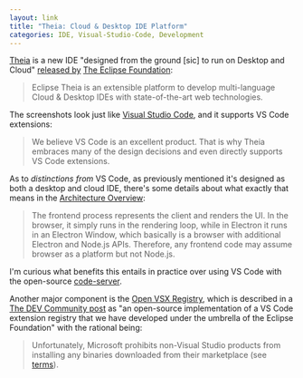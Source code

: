 ```yaml
---
layout: link
title: "Theia: Cloud & Desktop IDE Platform"
categories: IDE, Visual-Studio-Code, Development
---
```


[Theia](https://theia-ide.org/) is a new IDE "designed from the ground [sic] to run on Desktop and Cloud" [released by](https://www.eclipse.org/org/press-release/20200331-theia.php) [The Eclipse Foundation](https://www.eclipse.org/):

> Eclipse Theia is an extensible platform to develop multi-language Cloud & Desktop IDEs with state-of-the-art web technologies.

The screenshots look just like [Visual Studio Code](https://code.visualstudio.com/), and it supports VS Code extensions:

> We believe VS Code is an excellent product. That is why Theia embraces many of the design decisions and even directly supports VS Code extensions.

As to *distinctions from* VS Code, as previously mentioned it's designed as both a desktop and cloud IDE, there's some details about what exactly that means in the [Architecture Overview](https://theia-ide.org/docs/architecture/):

> The frontend process represents the client and renders the UI. In the browser, it simply runs in the rendering loop, while in Electron it runs in an Electron Window, which basically is a browser with additional Electron and Node.js APIs. Therefore, any frontend code may assume browser as a platform but not Node.js.

I'm curious what benefits this entails in practice over using VS Code with the open-source [code-server](https://github.com/cdr/code-server).

Another major component is the [Open VSX Registry](https://open-vsx.org/), which is described in a [The DEV Community post](https://dev.to/svenefftinge/theia-1-0-finally-a-good-browser-ide-3ok0) as "an open-source implementation of a VS Code extension registry that we have developed under the umbrella of the Eclipse Foundation" with the rational being:

> Unfortunately, Microsoft prohibits non-Visual Studio products from installing any binaries downloaded from their marketplace (see [terms](https://cdn.vsassets.io/v/M146_20190123.39/_content/Microsoft-Visual-Studio-Marketplace-Terms-of-Use.pdf)).

